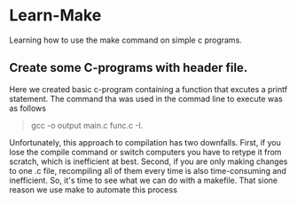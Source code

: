 # **Learn-Make**
Learning how to use the make command on simple c programs.

## **Create some C-programs with header file.** 
Here we created basic c-program containing a function that excutes a printf statement.
The command tha was used in the commad line to execute was as follows

> gcc -o output main.c func.c -I.

Unfortunately, this approach to compilation has two downfalls. First, if you lose the compile command or switch computers you have to retype it from scratch, which is inefficient at best. Second, if you are only making changes to one .c file, recompiling all of them every time is also time-consuming and inefficient. So, it's time to see what we can do with a makefile. That sione reason we use make to automate this process

